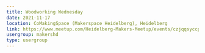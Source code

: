 ```yaml
---
title: Woodworking Wednesday
date: 2021-11-17
location: CoMakingSpace (Makerspace Heidelberg), Heidelberg
link: https://www.meetup.com/Heidelberg-Makers-Meetup/events/czjqqsyccpbwb/
usergroup: makershd
type: usergroup
---
```

